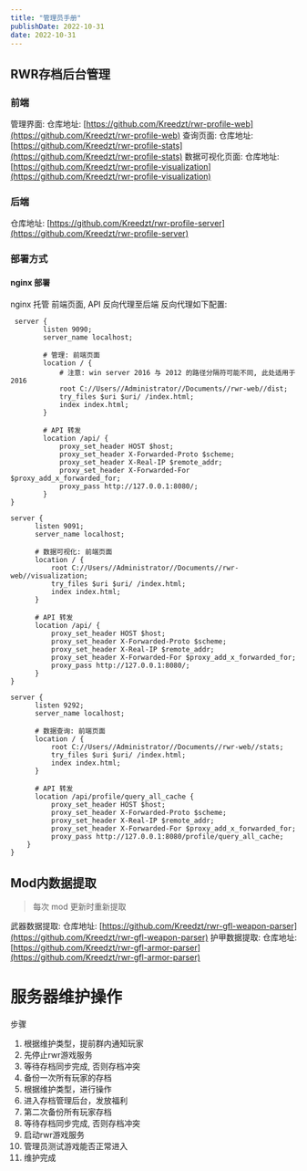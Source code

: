```yaml
---
title: "管理员手册"
publishDate: 2022-10-31
date: 2022-10-31
---
```


## RWR存档后台管理
### 前端
管理界面:  仓库地址: [https://github.com/Kreedzt/rwr-profile-web](https://github.com/Kreedzt/rwr-profile-web)
查询页面:  仓库地址: [https://github.com/Kreedzt/rwr-profile-stats](https://github.com/Kreedzt/rwr-profile-stats)
数据可视化页面:  仓库地址: [https://github.com/Kreedzt/rwr-profile-visualization](https://github.com/Kreedzt/rwr-profile-visualization)
### 后端
仓库地址: [https://github.com/Kreedzt/rwr-profile-server](https://github.com/Kreedzt/rwr-profile-server)
### 部署方式
#### nginx 部署
nginx 托管 前端页面, API 反向代理至后端
反向代理如下配置:

```nginx
 server {
        listen 9090;
        server_name localhost;

        # 管理: 前端页面
        location / {
            # 注意: win server 2016 与 2012 的路径分隔符可能不同, 此处适用于 2016
            root C://Users//Administrator//Documents//rwr-web//dist;
            try_files $uri $uri/ /index.html;
            index index.html;
        }

        # API 转发
        location /api/ {
         	proxy_set_header HOST $host;
        	proxy_set_header X-Forwarded-Proto $scheme;
       	 	proxy_set_header X-Real-IP $remote_addr;
        	proxy_set_header X-Forwarded-For $proxy_add_x_forwarded_for;
            proxy_pass http://127.0.0.1:8080/;
        }
}

server {
      listen 9091;
      server_name localhost;
    
      # 数据可视化: 前端页面
      location / {
          root C://Users//Administrator//Documents//rwr-web//visualization;
          try_files $uri $uri/ /index.html;
          index index.html;
      }

      # API 转发
      location /api/ {
          proxy_set_header HOST $host;
          proxy_set_header X-Forwarded-Proto $scheme;
          proxy_set_header X-Real-IP $remote_addr;
          proxy_set_header X-Forwarded-For $proxy_add_x_forwarded_for;
          proxy_pass http://127.0.0.1:8080/;
      }
}

server {
      listen 9292;
      server_name localhost;

      # 数据查询: 前端页面
      location / {
          root C://Users//Administrator//Documents//rwr-web//stats;
          try_files $uri $uri/ /index.html;
          index index.html;
      }

      # API 转发
      location /api/profile/query_all_cache {
          proxy_set_header HOST $host;
          proxy_set_header X-Forwarded-Proto $scheme;
          proxy_set_header X-Real-IP $remote_addr;
          proxy_set_header X-Forwarded-For $proxy_add_x_forwarded_for;
          proxy_pass http://127.0.0.1:8080/profile/query_all_cache;
    }
}
```

## Mod内数据提取
> 每次 mod 更新时重新提取

武器数据提取: 仓库地址: [https://github.com/Kreedzt/rwr-gfl-weapon-parser](https://github.com/Kreedzt/rwr-gfl-weapon-parser)
护甲数据提取: 仓库地址: [https://github.com/Kreedzt/rwr-gfl-armor-parser](https://github.com/Kreedzt/rwr-gfl-armor-parser)
# 服务器维护操作
步骤

1. 根据维护类型，提前群内通知玩家
2. 先停止rwr游戏服务
3. 等待存档同步完成, 否则存档冲突
4. 备份一次所有玩家的存档
5. 根据维护类型，进行操作
6. 进入存档管理后台，发放福利
7. 第二次备份所有玩家存档
8. 等待存档同步完成, 否则存档冲突
9. 启动rwr游戏服务
10. 管理员测试游戏能否正常进入
11. 维护完成


